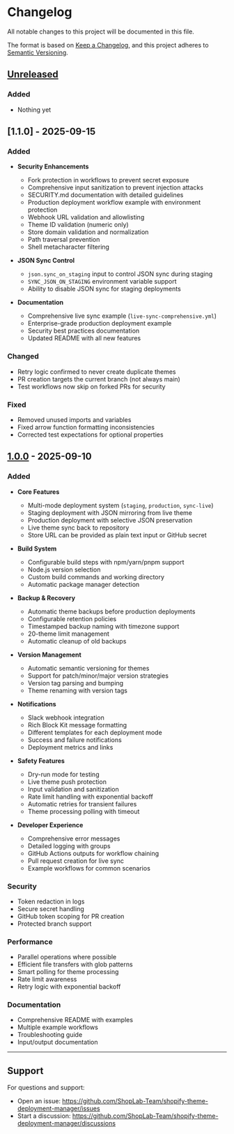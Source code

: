 # Changelog

All notable changes to this project will be documented in this file.

The format is based on [Keep a Changelog](https://keepachangelog.com/en/1.0.0/),
and this project adheres to [Semantic Versioning](https://semver.org/spec/v2.0.0.html).

## [Unreleased]

### Added
- Nothing yet

## [1.1.0] - 2025-09-15

### Added
- **Security Enhancements**
  - Fork protection in workflows to prevent secret exposure
  - Comprehensive input sanitization to prevent injection attacks
  - SECURITY.md documentation with detailed guidelines
  - Production deployment workflow example with environment protection
  - Webhook URL validation and allowlisting
  - Theme ID validation (numeric only)
  - Store domain validation and normalization
  - Path traversal prevention
  - Shell metacharacter filtering

- **JSON Sync Control**
  - `json.sync_on_staging` input to control JSON sync during staging
  - `SYNC_JSON_ON_STAGING` environment variable support
  - Ability to disable JSON sync for staging deployments

- **Documentation**
  - Comprehensive live sync example (`live-sync-comprehensive.yml`)
  - Enterprise-grade production deployment example
  - Security best practices documentation
  - Updated README with all new features

### Changed
- Retry logic confirmed to never create duplicate themes
- PR creation targets the current branch (not always main)
- Test workflows now skip on forked PRs for security

### Fixed
- Removed unused imports and variables
- Fixed arrow function formatting inconsistencies
- Corrected test expectations for optional properties

## [1.0.0] - 2025-09-10

### Added
- **Core Features**
  - Multi-mode deployment system (`staging`, `production`, `sync-live`)
  - Staging deployment with JSON mirroring from live theme
  - Production deployment with selective JSON preservation
  - Live theme sync back to repository
  - Store URL can be provided as plain text input or GitHub secret
  
- **Build System**
  - Configurable build steps with npm/yarn/pnpm support
  - Node.js version selection
  - Custom build commands and working directory
  - Automatic package manager detection

- **Backup & Recovery**
  - Automatic theme backups before production deployments
  - Configurable retention policies
  - Timestamped backup naming with timezone support
  - 20-theme limit management
  - Automatic cleanup of old backups

- **Version Management**
  - Automatic semantic versioning for themes
  - Support for patch/minor/major version strategies
  - Version tag parsing and bumping
  - Theme renaming with version tags

- **Notifications**
  - Slack webhook integration
  - Rich Block Kit message formatting
  - Different templates for each deployment mode
  - Success and failure notifications
  - Deployment metrics and links

- **Safety Features**
  - Dry-run mode for testing
  - Live theme push protection
  - Input validation and sanitization
  - Rate limit handling with exponential backoff
  - Automatic retries for transient failures
  - Theme processing polling with timeout

- **Developer Experience**
  - Comprehensive error messages
  - Detailed logging with groups
  - GitHub Actions outputs for workflow chaining
  - Pull request creation for live sync
  - Example workflows for common scenarios

### Security
- Token redaction in logs
- Secure secret handling
- GitHub token scoping for PR creation
- Protected branch support

### Performance
- Parallel operations where possible
- Efficient file transfers with glob patterns
- Smart polling for theme processing
- Rate limit awareness
- Retry logic with exponential backoff

### Documentation
- Comprehensive README with examples
- Multiple example workflows
- Troubleshooting guide
- Input/output documentation

---

## Support

For questions and support:
- Open an issue: https://github.com/ShopLab-Team/shopify-theme-deployment-manager/issues
- Start a discussion: https://github.com/ShopLab-Team/shopify-theme-deployment-manager/discussions

[Unreleased]: https://github.com/ShopLab-Team/shopify-theme-deployment-manager/compare/v1.0.0...HEAD
[1.0.0]: https://github.com/ShopLab-Team/shopify-theme-deployment-manager/releases/tag/v1.0.0
